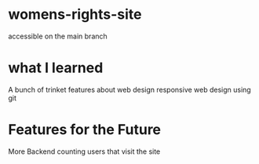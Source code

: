# womens-rights-site

accessible on the main branch

# what I learned
A bunch of trinket features about web design
responsive web design
using git


# Features for the Future
More Backend
counting users that visit the site
